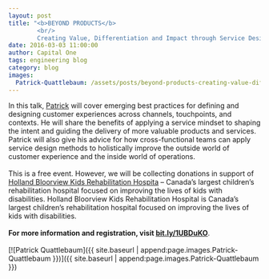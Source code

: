 ```yaml
---
layout: post
title: "<b>BEYOND PRODUCTS</b>
        <br/>
        Creating Value, Differentiation and Impact through Service Design by Patrick Quattlebaum"
date: 2016-03-03 11:00:00
author: Capital One 
tags: engineering blog
category: blog
images:
  Patrick-Quattlebaum: /assets/posts/beyond-products-creating-value-differentiation-and-impact-through-service-design/Patrick-Quattlebaum.jpg
---
```

In this talk, <a href="https://twitter.com/ptquattlebaum" target="_blank">Patrick</a>  will cover emerging best practices for defining and designing customer experiences across channels, touchpoints, and contexts. He will share the benefits of applying a service mindset to shaping the intent and guiding the delivery of more valuable products and services. Patrick will also give his advice for how cross-functional teams can apply service design methods to holistically improve the outside world of customer experience and the inside world of operations.
<br/><br/>
This is a free event. However, we will be collecting donations in support of <a href="http://www.hollandbloorview.ca/Home" target="_blank">Holland Bloorview Kids Rehabilitation Hospita</a> – Canada’s largest children’s rehabilitation hospital focused on improving the lives of kids with disabilities. Holland Bloorview Kids Rehabilitation Hospital is Canada’s largest children’s rehabilitation hospital focused on improving the lives of kids with disabilities.
<br/><br/>
<b>For more information and registration, visit <a href="http://bit.ly/1UBDuKO" target="_blank">bit.ly/1UBDuKO<a></b>.
<br/><br/>
[![Patrick Quattlebaum]({{ site.baseurl | append:page.images.Patrick-Quattlebaum }})]({{ site.baseurl | append:page.images.Patrick-Quattlebaum }})
